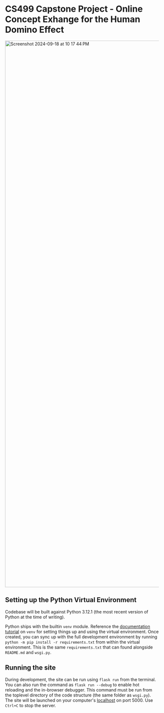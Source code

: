 # CS499 Capstone Project - Online Concept Exhange for the Human Domino Effect

<img width="1792" alt="Screenshot 2024-09-18 at 10 17 44 PM" src="https://github.com/user-attachments/assets/555da853-d665-449b-8a32-1b54bee5395f">

## Setting up the Python Virtual Environment

Codebase will be built against Python 3.12.1 (the most recent version of Python at the time of writing).

Python ships with the builtin `venv` module. Reference the [documentation tutorial](https://docs.python.org/3/tutorial/venv.html) on `venv` for setting things up and using the virtual environment.
Once created, you can sync up with the full development environment by running `python -m pip install -r requirements.txt` from within the virtual environment. This is the same `requirements.txt` that can found alongside `README.md` and `wsgi.py`.

## Running the site

During development, the site can be run using `flask run` from the terminal. You can also run the command as `flask run --debug` to enable hot reloading and the in-browser debugger.
This command must be run from the toplevel directory of the code structure (the same folder as `wsgi.py`). The site will be launched on your computer's [localhost](http://localhost:5000/) on port 5000. Use `Ctrl+C` to stop the server.
